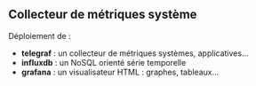 ## Collecteur de métriques système

Déploiement de :

- **telegraf** : un collecteur de métriques systèmes, applicatives...
- **influxdb** : un NoSQL orienté série temporelle
- **grafana** : un visualisateur HTML : graphes, tableaux...
